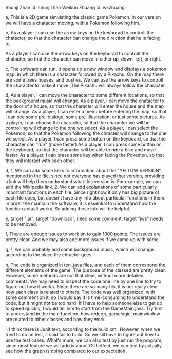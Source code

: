 Shunji Zhan     id: shunjizhan
Weikun Zhuang   id: wkzhuang

a,
This is a 2D game simulating the classic game Pokemon. In our version we will have a chatacter moving, with a Pokemon following him.

b,
As a player I can use the arrow keys on the keyborad to controll the chatacter, so that the chatacter can change the direction that he is facing to.

As a player I can use the arrow keys on the keyborad to controll the chatacter, so that the chatacter can move in either up, down, left, or right.

c,
The software can run. It opens up a new window and displays a pokemon map, in which there is a chatacter followed by a Pikachu. On the map there are some trees houses, and bushes. We can use the arrow keys to controll the character to make it move. The Pikachu will always follow the character.

d,
As a player, I can move the character to some different locations, so that the background music will change.
As a player, I can move the chatacter to the door of a house, so that the character will enter the house and the map will change.
As a player, I can enter a menu before entering the map, so that I can see some pre-dialoge, some pre-illustration, or just some pictures.
As a player, I can choose the character, so that the character we will be controlling will change to the one we select.
As a player, I can select the Pokemon, so that the Pokemon following the chracter will change to the one we select.
As a player, I can press some button on the keyboard, so that the character can "run" (move faster)
As a player, I can press some button on the keyboard, so that the character will be able to ride a bike and move faster.
As a player, I can press some key when facing the Pokemon, so that they will interact with each other.

d,
1, We can add some links to information about the "YELLOW VERSION" mentioned in the file, since not everyone has played that version, providing a link will help them understand what this version is. For example, we can add the Wikipedia link.
2, We can add explanations of some particularly important functions in each file. Since right now it only has big picture of each file does, but doesn't have any info about particular functions in them. In order the maintain the software, it is essential to understand how the function actuall works. So adding those info will be helpful.

e,
target "jar", target "download", need some comment.
target "jws" needs to be removed.

f,
There are enough issues to work on to gain 1000 points. The issues are pretty clear. And we may also add more issues if we came up with some.

g,
1, we can probably add some background music, which will change according to the place the chracter goes.

h,
The code is organized in ten .java files, and each of them correspond the different elements of the game. The purpose of the classed are pretty clear. However, some methods are not that clear, without more detailed comments. We may need to inspect the code one line by one line to try to figure out how it works. Since there are so many fils, it is not really clear how each class is related to others. The code was well organized, with some comment on it, so I would say it is time-consuming to understand the code, but it might not be too hard. If I have to help someone else to get up to speed quickly, I would tell him to start from the GameMain.java. Try first to understand in the main function, how rederer, gamelogic, mainwindow are related to other classes and how they work.

i,
I think there is Junit text, according to the build.xml. However, when we tried to do an test, it said fail to build. So we sill have to figure out how to use the test cases. What's more, we can also test by just run the program, since most feature we will add is about GUI effect, we can test by actually see how the graph is doing compared to our expectation